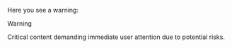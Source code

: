 Here you see a warning:

> [!WARNING]
> Critical content demanding immediate user attention due to potential risks.
